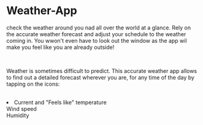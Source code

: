 # Weather-App
<p>check the weather around you nad all over the world at a glance. Rely on the accurate weather forecast and adjust your schedule to the weather coming in. You wwon't even have to look out the window as the app wil make you feel like you are already outside!</p></br>
<p>Weather is sometimes difficult to predict. This accurate weather app allows to find out a detailed forecast wherever you are, for any time of the day by tapping on the icons:</p></br>
  <li>
    <th>Current and "Feels like" temperature</th></br>
    <th>Wind speed</th></br>
    <th>Humidity</th></br>
   </li>
